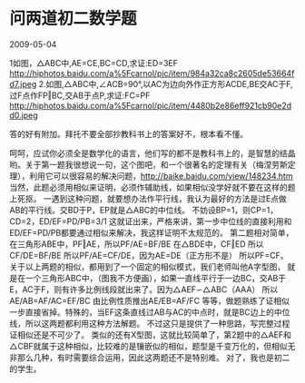 # 问两道初二数学题
2009-05-04


1如图，△ABC中,AE=CE,BC=CD,求证:ED=3EF
http://hiphotos.baidu.com/a%5Fcarnol/pic/item/984a32ca8c2605de53664fd7.jpeg
2.如图,△ABC中,∠ACB=90°,以AC为边向外作正方形ACDE,BE交AC于F,过F点作FP‖BC,交AB于点P,求证:FC=PF
http://hiphotos.baidu.com/a%5Fcarnol/pic/item/4480b2e86eff921cb90e2dd0.jpeg

答的好有附加。拜托不要全部抄教科书上的答案好不，根本看不懂。


呵呵，应试你必须全是数学化的语言，他们写的都不是教科书上的，是智慧的结晶哟。关于第一题我很想说一句，这个图吧，和一个很著名的定理有关（梅涅劳斯定理），利用它可以很容易的解决问题，http://baike.baidu.com/view/148234.htm 当然，此题必须用相似来证明，必须作辅助线，如果相似没学好就不要在这样的题上死抠。 一遇到这种问题，就要想办法作平行线，我认为最好的方法是过E点做AB的平行线。交BD于P，EP就是△ABC的中位线。 不妨设BP=1，则CP=1，CD=2，ED/EF=PD/PB=3/1 这就证出来，严格来讲，第一步中位线的直接利用和ED/EF=PD/PB都要通过相似来解决，我这样证明不太规范的。 第二题相对简单，在三角形ABE中，PF‖AE，所以PF/AE=BF/BE 在△BDE中，CF‖ED 所以CF/DE=BF/BE 所以PF/AE=CF/DE，因为AE=DE（正方形不是） 所以PF=CF。 关于以上两题的相似，都用到了一个固定的相似模式，我们老师叫他A字型图， 就是在一个三角形ABC中，（图我不方便画），如果一直线平行于一边BC，交AB于E，AC于F，则有许多比例线段就出来了。因为△AEF∽△ABC（AAA） 所以AE/AB=AF/AC=EF/BC 由比例性质推出AE/EB=AF/FC 等等，做题熟练了证相似一步直接省掉。特殊的，当EF这条直线过AB与AC的中点时，就是BC边上的中位线，所以这两题都利用这种方法解题。 不过这只是提供了一种思路，写完整过程证相似还是不可少了。 类似的还有X型图，这就比较简单了，第2题中的△AEF和△CBF就属于这种相似，比较难的是镶嵌似的相似，题型是千变万化的，但相似无非那么几种，有时需要综合运用，因此这两题还不是特别难。 对了，我也是初二的学生。
